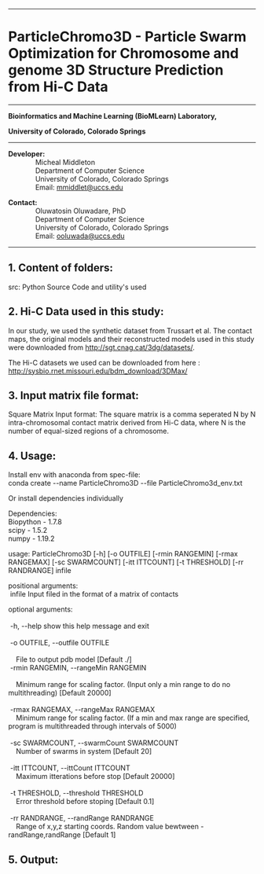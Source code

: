 ------------------------------------------------------------------------------------------------------------------------------------
# ParticleChromo3D -  Particle Swarm Optimization for Chromosome and genome 3D Structure Prediction from Hi-C Data  
------------------------------------------------------------------------------------------------------------------------------------
**Bioinformatics and Machine Learning (BioMLearn) Laboratory,**

**University of Colorado, Colorado Springs**

----------------------------------------------------------------------

**Developer:** <br />
		 &nbsp;&nbsp;&nbsp;&nbsp;&nbsp;&nbsp;&nbsp;&nbsp;&nbsp;&nbsp;&nbsp;&nbsp;&nbsp;&nbsp;Micheal Middleton<br />
		 &nbsp;&nbsp;&nbsp;&nbsp;&nbsp;&nbsp;&nbsp;&nbsp;&nbsp;&nbsp;&nbsp;&nbsp;&nbsp;&nbsp;Department of Computer Science <br />
		 &nbsp;&nbsp;&nbsp;&nbsp;&nbsp;&nbsp;&nbsp;&nbsp;&nbsp;&nbsp;&nbsp;&nbsp;&nbsp;&nbsp;University of Colorado, Colorado Springs <br />
		 &nbsp;&nbsp;&nbsp;&nbsp;&nbsp;&nbsp;&nbsp;&nbsp;&nbsp;&nbsp;&nbsp;&nbsp;&nbsp;&nbsp;Email: mmiddlet@uccs.edu 

**Contact:** <br />
		 &nbsp;&nbsp;&nbsp;&nbsp;&nbsp;&nbsp;&nbsp;&nbsp;&nbsp;&nbsp;&nbsp;&nbsp;&nbsp;&nbsp;Oluwatosin Oluwadare, PhD <br />
		 &nbsp;&nbsp;&nbsp;&nbsp;&nbsp;&nbsp;&nbsp;&nbsp;&nbsp;&nbsp;&nbsp;&nbsp;&nbsp;&nbsp;Department of Computer Science <br />
		 &nbsp;&nbsp;&nbsp;&nbsp;&nbsp;&nbsp;&nbsp;&nbsp;&nbsp;&nbsp;&nbsp;&nbsp;&nbsp;&nbsp;University of Colorado, Colorado Springs <br />
		 &nbsp;&nbsp;&nbsp;&nbsp;&nbsp;&nbsp;&nbsp;&nbsp;&nbsp;&nbsp;&nbsp;&nbsp;&nbsp;&nbsp;Email: ooluwada@uccs.edu 
     
--------------------------------------------------------------------	

**1.	Content of folders:**
-----------------------------------------------------------	
src: Python Source Code and utility's used

**2.	Hi-C Data used in this study:**
-----------------------------------------------------------
In our study, we used the synthetic dataset from Trussart et al. The contact maps, the original models and their reconstructed models used in this study were downloaded from http://sgt.cnag.cat/3dg/datasets/.

The Hi-C datasets we used can be downloaded from here : http://sysbio.rnet.missouri.edu/bdm_download/3DMax/

**3.	Input matrix file format:**
-----------------------------------------------------------

Square Matrix Input format: The square matrix is a comma seperated N by N intra-chromosomal contact matrix derived from Hi-C data, where N is the number of equal-sized regions of a chromosome.

**4.	Usage:**
-----------------------------------------------------------

Install env with anaconda from spec-file: <br />
conda create --name ParticleChromo3D --file ParticleChromo3d_env.txt

Or install dependencies individually <br />

Dependencies: <br />
Biopython - 1.7.8 <br />
scipy - 1.5.2 <br />
numpy - 1.19.2 <br />

usage: ParticleChromo3D [-h] [-o OUTFILE] [-rmin RANGEMIN] [-rmax RANGEMAX] [-sc SWARMCOUNT] [-itt ITTCOUNT]
                        [-t THRESHOLD] [-rr RANDRANGE]
                        infile

positional arguments: <br />
&nbsp;infile  Input filed in the format of a matrix of contacts <br />

optional arguments: <br />	
	&nbsp;-h, --help  show this help message and exit<br /><br />
	&nbsp;-o OUTFILE, --outfile OUTFILE <br /><br />
		&nbsp;&nbsp;&nbsp;&nbsp;File to output pdb model [Default ./] <br />
	&nbsp;-rmin RANGEMIN, --rangeMin RANGEMIN <br /><br />
		&nbsp;&nbsp;&nbsp;&nbsp;Minimum range for scaling factor. (Input only a min range to do no multithreading) [Default
                        20000] <br />			
	&nbsp;-rmax RANGEMAX, --rangeMax RANGEMAX <br />
		&nbsp;&nbsp;&nbsp;&nbsp;Minimum range for scaling factor. (If a min and max range are specified, program is
                        multithreaded through intervals of 5000) <br />			
	&nbsp;-sc SWARMCOUNT, --swarmCount SWARMCOUNT <br />
		&nbsp;&nbsp;&nbsp;&nbsp;Number of swarms in system [Default 20] <br />		
	&nbsp;-itt ITTCOUNT, --ittCount ITTCOUNT <br />
		&nbsp;&nbsp;&nbsp;&nbsp;Maximum itterations before stop [Default 20000] <br />		
	&nbsp;-t THRESHOLD, --threshold THRESHOLD <br />
		&nbsp;&nbsp;&nbsp;&nbsp;Error threshold before stoping [Default 0.1] <br />		
	&nbsp;-rr RANDRANGE, --randRange RANDRANGE <br />
		&nbsp;&nbsp;&nbsp;&nbsp;Range of x,y,z starting coords. Random value bewtween -randRange,randRange [Default 1] <br />

	
	

**5.	Output:**
-----------------------------------------------------------


